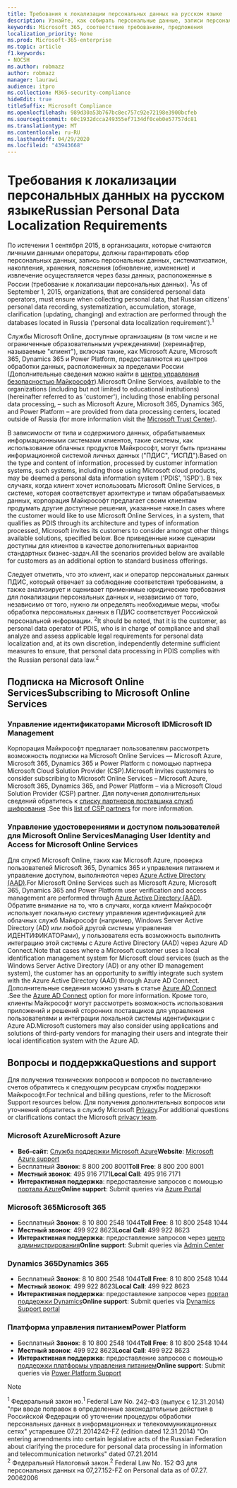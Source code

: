 ```yaml
---
title: Требования к локализации персональных данных на русском языке
description: Узнайте, как собирать персональные данные, записи персональных данных в России, систематизатион, накопления, хранения, пояснения и извлечения, выполняются в службах и базах данных Майкрософт, расположенных в России.
keywords: Microsoft 365, соответствие требованиям, предложения
localization_priority: None
ms.prod: Microsoft-365-enterprise
ms.topic: article
f1.keywords:
- NOCSH
ms.author: robmazz
author: robmazz
manager: laurawi
audience: itpro
ms.collection: M365-security-compliance
hideEdit: true
titleSuffix: Microsoft Compliance
ms.openlocfilehash: 989d30a53b767bc8ec757c92e72198e3900bcfeb
ms.sourcegitcommit: 60c1932dcca249355ef7134df0ceb0e57757dc81
ms.translationtype: MT
ms.contentlocale: ru-RU
ms.lasthandoff: 04/29/2020
ms.locfileid: "43943668"
---
```

# <a name="russian-personal-data-localization-requirements"></a><span data-ttu-id="cd5cc-104">Требования к локализации персональных данных на русском языке</span><span class="sxs-lookup"><span data-stu-id="cd5cc-104">Russian Personal Data Localization Requirements</span></span>

<span data-ttu-id="cd5cc-105">По истечении 1 сентября 2015, в организациях, которые считаются личными данными операторы, должны гарантировать сбор персональных данных, запись персональных данных, систематизатион, накопления, хранения, пояснения (обновление, изменение) и извлечение осуществляется через базы данных, расположенные в России (требование к локализации персональных данных). <sup>1</sup></span><span class="sxs-lookup"><span data-stu-id="cd5cc-105">As of September 1, 2015, organizations, that are considered personal data operators, must ensure when collecting personal data, that Russian citizens’ personal data recording, systematization, accumulation, storage, clarification (updating, changing) and extraction are performed through the databases located in Russia ('personal data localization requirement').<sup>1</sup></span></span>

<span data-ttu-id="cd5cc-106">Службы Microsoft Online, доступные организациям (в том числе и не ограниченные образовательными учреждениями) (хереинафтер, называемые "клиент"), включая такие, как Microsoft Azure, Microsoft 365, Dynamics 365 и Power Platform, предоставляются из центров обработки данных, расположенных за пределами России (Дополнительные сведения можно найти в [центре управления безопасностью Майкрософт](https://www.microsoft.com/trust-center)).</span><span class="sxs-lookup"><span data-stu-id="cd5cc-106">Microsoft Online Services, available to the organizations (including but not limited to educational institutions) (hereinafter referred to as 'customer'), including those enabling personal data processing, – such as Microsoft Azure, Microsoft 365, Dynamics 365, and Power Platform – are provided from data processing centers, located outside of Russia (for more information visit the [Microsoft Trust Center](https://www.microsoft.com/trust-center)).</span></span>

<span data-ttu-id="cd5cc-107">В зависимости от типа и содержимого данных, обрабатываемых информационными системами клиентов, такие системы, как использование облачных продуктов Майкрософт, могут быть признаны информационной системой личных данных ("ПДИС", "ИСПД").</span><span class="sxs-lookup"><span data-stu-id="cd5cc-107">Based on the type and content of information, processed by customer information systems, such systems, including those using Microsoft cloud products, may be deemed a personal data information system ('PDIS', 'ISPD').</span></span> <span data-ttu-id="cd5cc-108">В тех случаях, когда клиент хочет использовать Microsoft Online Services, в системе, которая соответствует архитектуре и типам обрабатываемых данных, корпорация Майкрософт предлагает своим клиентам продумать другие доступные решения, указанные ниже.</span><span class="sxs-lookup"><span data-stu-id="cd5cc-108">In cases where the customer would like to use Microsoft Online Services, in a system, that qualifies as PDIS through its architecture and types of information processed, Microsoft invites its customers to consider amongst other things available solutions, specified below.</span></span> <span data-ttu-id="cd5cc-109">Все приведенные ниже сценарии доступны для клиентов в качестве дополнительных вариантов стандартных бизнес-задач.</span><span class="sxs-lookup"><span data-stu-id="cd5cc-109">All the scenarios provided below are available for customers as an additional option to standard business offerings.</span></span>

<span data-ttu-id="cd5cc-110">Следует отметить, что это клиент, как и оператор персональных данных ПДИС, который отвечает за соблюдение соответствия требованиям, а также анализирует и оценивает применимые юридические требования для локализации персональных данных и, независимо от того, независимо от того, нужно ли определять необходимые меры, чтобы обработка персональных данных в ПДИС соответствует Российской персональной информации. <sup>2</sup></span><span class="sxs-lookup"><span data-stu-id="cd5cc-110">It should be noted, that it is the customer, as personal data operator of PDIS, who is in charge of compliance and shall analyze and assess applicable legal requirements for personal data localization and, at its own discretion, independently determine sufficient measures to ensure, that personal data processing in PDIS complies with the Russian personal data law.<sup>2</sup></span></span>

## <a name="subscribing-to-microsoft-online-services"></a><span data-ttu-id="cd5cc-111">Подписка на Microsoft Online Services</span><span class="sxs-lookup"><span data-stu-id="cd5cc-111">Subscribing to Microsoft Online Services</span></span>

### <a name="microsoft-id-management"></a><span data-ttu-id="cd5cc-112">Управление идентификаторами Microsoft ID</span><span class="sxs-lookup"><span data-stu-id="cd5cc-112">Microsoft ID Management</span></span>

<span data-ttu-id="cd5cc-113">Корпорация Майкрософт предлагает пользователям рассмотреть возможность подписки на Microsoft Online Services — Microsoft Azure, Microsoft 365, Dynamics 365 и Power Platform с помощью партнера Microsoft Cloud Solution Provider (CSP).</span><span class="sxs-lookup"><span data-stu-id="cd5cc-113">Microsoft invites customers to consider subscribing to Microsoft Online Services – Microsoft Azure, Microsoft 365, Dynamics 365, and Power Platform – via a Microsoft Cloud Solution Provider (CSP) partner.</span></span> <span data-ttu-id="cd5cc-114">Для получения дополнительных сведений обратитесь к [списку партнеров поставщика служб шифрования](https://pinpoint.microsoft.com/search?type=services&campaign=691) .</span><span class="sxs-lookup"><span data-stu-id="cd5cc-114">See this [list of CSP partners](https://pinpoint.microsoft.com/search?type=services&campaign=691) for more information.</span></span>

### <a name="managing-user-identity-and-access-for-microsoft-online-services"></a><span data-ttu-id="cd5cc-115">Управление удостоверениями и доступом пользователей для Microsoft Online Services</span><span class="sxs-lookup"><span data-stu-id="cd5cc-115">Managing User Identity and Access for Microsoft Online Services</span></span>

<span data-ttu-id="cd5cc-116">Для служб Microsoft Online, таких как Microsoft Azure, проверка пользователей Microsoft 365, Dynamics 365 и управления питанием и управление доступом, выполняются через [Azure Active Directory (AAD)](https://azure.microsoft.com/services/active-directory/).</span><span class="sxs-lookup"><span data-stu-id="cd5cc-116">For Microsoft Online Services such as Microsoft Azure, Microsoft 365, Dynamics 365 and Power Platform user verification and access management are performed through [Azure Active Directory (AAD)](https://azure.microsoft.com/services/active-directory/).</span></span> <span data-ttu-id="cd5cc-117">Обратите внимание на то, что в случаях, когда клиент Майкрософт использует локальную систему управления идентификацией для облачных служб Майкрософт (например, Windows Server Active Directory (AD) или любой другой системы управления ИДЕНТИФИКАТОРами), у пользователя есть возможность выполнить интеграцию этой системы с Azure Active Directory (AAD) через Azure AD Connect.</span><span class="sxs-lookup"><span data-stu-id="cd5cc-117">Note that cases where a Microsoft customer uses a local identification management system for Microsoft cloud services (such as the Windows Server Active Directory (AD) or any other ID management system), the customer has an opportunity to swiftly integrate such system with the Azure Active Directory (AAD) through Azure AD Connect.</span></span> <span data-ttu-id="cd5cc-118">Дополнительные сведения можно узнать в статье [Azure AD Connect](https://docs.microsoft.com/azure/active-directory/cloud-provisioning/) .</span><span class="sxs-lookup"><span data-stu-id="cd5cc-118">See the [Azure AD Connect](https://docs.microsoft.com/azure/active-directory/cloud-provisioning/) option for more information.</span></span> <span data-ttu-id="cd5cc-119">Кроме того, клиенты Майкрософт могут рассмотреть возможность использования приложений и решений сторонних поставщиков для управления пользователями и интеграции локальной системы идентификации с Azure AD.</span><span class="sxs-lookup"><span data-stu-id="cd5cc-119">Microsoft customers may also consider using applications and solutions of third-party vendors for managing their users and integrate their local identification system with the Azure AD.</span></span>

## <a name="questions-and-support"></a><span data-ttu-id="cd5cc-120">Вопросы и поддержка</span><span class="sxs-lookup"><span data-stu-id="cd5cc-120">Questions and support</span></span>

<span data-ttu-id="cd5cc-121">Для получения технических вопросов и вопросов по выставлению счетов обратитесь к следующим ресурсам службы поддержки Майкрософт.</span><span class="sxs-lookup"><span data-stu-id="cd5cc-121">For technical and billing questions, refer to the Microsoft Support resources below.</span></span> <span data-ttu-id="cd5cc-122">Для получения дополнительных вопросов или уточнений обратитесь в службу Microsoft [Privacy](https://support.microsoft.com/gp/privacy-page).</span><span class="sxs-lookup"><span data-stu-id="cd5cc-122">For additional questions or clarifications contact the Microsoft [privacy team](https://support.microsoft.com/gp/privacy-page).</span></span>

### <a name="microsoft-azure"></a><span data-ttu-id="cd5cc-123">Microsoft Azure</span><span class="sxs-lookup"><span data-stu-id="cd5cc-123">Microsoft Azure</span></span>

- <span data-ttu-id="cd5cc-124">**Веб-сайт**: [Служба поддержки Microsoft Azure](https://aka.ms/GetAzureSupport)</span><span class="sxs-lookup"><span data-stu-id="cd5cc-124">**Website**: [Microsoft Azure support](https://aka.ms/GetAzureSupport)</span></span>
- <span data-ttu-id="cd5cc-125">Бесплатный **Звонок**: 8 800 200 8001</span><span class="sxs-lookup"><span data-stu-id="cd5cc-125">**Toll Free**: 8 800 200 8001</span></span>
- <span data-ttu-id="cd5cc-126">**Местный звонок**: 495 916 7171</span><span class="sxs-lookup"><span data-stu-id="cd5cc-126">**Local Call**: 495 916 7171</span></span>
- <span data-ttu-id="cd5cc-127">**Интерактивная поддержка**: предоставление запросов с помощью [портала Azure](https://portal.azure.com)</span><span class="sxs-lookup"><span data-stu-id="cd5cc-127">**Online support**: Submit queries via [Azure Portal](https://portal.azure.com)</span></span>

### <a name="microsoft-365"></a><span data-ttu-id="cd5cc-128">Microsoft 365</span><span class="sxs-lookup"><span data-stu-id="cd5cc-128">Microsoft 365</span></span>

- <span data-ttu-id="cd5cc-129">Бесплатный **Звонок**: 8 10 800 2548 1044</span><span class="sxs-lookup"><span data-stu-id="cd5cc-129">**Toll Free**: 8 10 800 2548 1044</span></span>
- <span data-ttu-id="cd5cc-130">**Местный звонок**: 499 922 8623</span><span class="sxs-lookup"><span data-stu-id="cd5cc-130">**Local Call**: 499 922 8623</span></span>
- <span data-ttu-id="cd5cc-131">**Интерактивная поддержка**: предоставление запросов через [центр администрирования](https://portal.office.com/)</span><span class="sxs-lookup"><span data-stu-id="cd5cc-131">**Online support**: Submit queries via [Admin Center](https://portal.office.com/)</span></span>

### <a name="dynamics-365"></a><span data-ttu-id="cd5cc-132">Dynamics 365</span><span class="sxs-lookup"><span data-stu-id="cd5cc-132">Dynamics 365</span></span>

- <span data-ttu-id="cd5cc-133">Бесплатный **Звонок**: 8 10 800 2548 1044</span><span class="sxs-lookup"><span data-stu-id="cd5cc-133">**Toll Free**: 8 10 800 2548 1044</span></span>
- <span data-ttu-id="cd5cc-134">**Местный звонок**: 499 922 8623</span><span class="sxs-lookup"><span data-stu-id="cd5cc-134">**Local Call**: 499 922 8623</span></span>
- <span data-ttu-id="cd5cc-135">**Интерактивная поддержка**: предоставление запросов через [портал поддержки Dynamics](https://dynamics.microsoft.com/support/)</span><span class="sxs-lookup"><span data-stu-id="cd5cc-135">**Online support**: Submit queries via [Dynamics Support portal](https://dynamics.microsoft.com/support/)</span></span>

### <a name="power-platform"></a><span data-ttu-id="cd5cc-136">Платформа управления питанием</span><span class="sxs-lookup"><span data-stu-id="cd5cc-136">Power Platform</span></span>

- <span data-ttu-id="cd5cc-137">Бесплатный **Звонок**: 8 10 800 2548 1044</span><span class="sxs-lookup"><span data-stu-id="cd5cc-137">**Toll Free**: 8 10 800 2548 1044</span></span>
- <span data-ttu-id="cd5cc-138">**Местный звонок**: 499 922 8623</span><span class="sxs-lookup"><span data-stu-id="cd5cc-138">**Local Call**: 499 922 8623</span></span>
- <span data-ttu-id="cd5cc-139">**Интерактивная поддержка**: предоставление запросов с помощью [поддержки платформы управления питанием](https://docs.microsoft.com/power-platform/admin/get-help-support)</span><span class="sxs-lookup"><span data-stu-id="cd5cc-139">**Online support**: Submit queries via [Power Platform Support](https://docs.microsoft.com/power-platform/admin/get-help-support)</span></span>

> [!NOTE]
> <span data-ttu-id="cd5cc-140"><sup>1</sup> Федеральный закон но.</span><span class="sxs-lookup"><span data-stu-id="cd5cc-140"><sup>1</sup> Federal Law No.</span></span> <span data-ttu-id="cd5cc-141">242-ФЗ (выпуск с 12.31.2014) "при вводе поправок в определенные законодательные действия в Российской Федерации об уточнении процедуры обработки персональных данных в информационных и телекоммуникационных сетях" устаревшее 07.21.2014</span><span class="sxs-lookup"><span data-stu-id="cd5cc-141">242-FZ (edition dated 12.31.2014) "On entering amendments into certain legislative acts of the Russian Federation about clarifying the procedure for personal data processing in information and telecommunication networks" dated 07.21.2014</span></span> <br>
> <span data-ttu-id="cd5cc-142"><sup>2</sup> Федеральный Налоговый закон.</span><span class="sxs-lookup"><span data-stu-id="cd5cc-142"><sup>2</sup> Federal Law No.</span></span> <span data-ttu-id="cd5cc-143">152 ФЗ для персональных данных на 07,27.</span><span class="sxs-lookup"><span data-stu-id="cd5cc-143">152-FZ on Personal data as of 07.27.</span></span> <span data-ttu-id="cd5cc-144">2006</span><span class="sxs-lookup"><span data-stu-id="cd5cc-144">2006</span></span><br>
